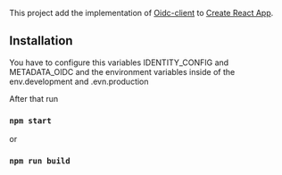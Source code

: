 This project add the implementation of [Oidc-client](https://github.com/IdentityModel/oidc-client-js) to [Create React App](https://github.com/facebook/create-react-app).

## Installation

You have to configure this variables IDENTITY_CONFIG and METADATA_OIDC and the environment variables inside of the env.development and .evn.production

After that run

### `npm start`

or

### `npm run build`
